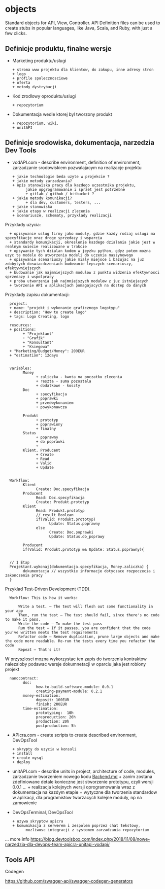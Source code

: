 # objects
Standard objects for API, View, Controller. API Definition files can be used to create stubs in popular languages, like Java, Scala, and Ruby, with just a few clicks.

## Definicje produktu, finalne wersje

+ Marketing produktu/uslugi

      + strona www projektu dla klientow, do zakupu, inne adresy stron
      + logo
      + profile spolecznosciowe
      + oferta
      + metody dystrybucji
      
+ Kod zrodlowy oproduktu/uslugi

      + repozytorium

+ Dokumentacja wedle ktorej byl tworzony produkt

      + repozytorium, wiki, 
      + unitAPI
      
## Definicje srodowiska, dokumentacja, narzedzia  Dev Tools

+ vodAPI.com - describe environment, definition of environment, zarzadzanie srodowiskiem pozwalajacym na realizacje projektu

      + jakie technologie beda uzyte w projekcie ?
      + jakie metody zarzadzania?
      + opis stanowiska pracy dla kazdego uczestnika projektu, 
            jakie opgrogramowanie i sprzet jest potrzebne
            + gitlab / github / bitbucket ?             
      + jakie metody komunikacji?
            + dla dev, customers, testers, ...
      + jakie stanowiska
      + jakie etapy w realizacji zlecenia
      + scenariusze, schematy, przyklady realizacji
      
Przyklady uzycia: 
      
      + opisywanie uslug firmy jako moduly, gdzie kazdy rodzaj uslugi ma specyfikacje oraz droge sprzedazy i wsparcia
      + standardy komunikacji, okreslenie kazdego dzialania jakie jest w realnym swiecie realizowane w trakcie
      + opsywanie tych dzialan kodem w jeyzku python, gdyz potem mozna uzyc te modele do utworzenia modeli do uczenia maszynowego
      + opisywanie scenariuszy jakie mialy miejsce i bazujac na juz zdobytych doswiacdczeniach budowanie lepszych scenariuszy, efektywniejszych
      + budowanie jak najmniejszych modulow z punktu widzenia efektywnosci sprzedazy i wspolpracy
      + proba utworzenia jak najmniejszych modulow z juz istniejacych
      + tworzenie API w aplikacjach pomagajacych na dostep do danych

Przyklady zapisu dokumentacji:

      project:
      + name: "projekt i wykonanie graficznego logotypu"
      + description: "How to create logo"
      + tags: Logo Creating, logo

      resources:      
      + positions: 
            + "Projektant"
            + "Grafik"
            + "Konsultant"
            + "Ksiegowa"
      + "Marketing/Budget/Money": 200EUR
      + "estimation": 12days    
      
      
      variables:
            Money
                  + zaliczka - kwota na poczatku zlecenia
                  + reszta - suma pozostala
                  + dodatkowe - koszty 
            Doc
                  + specyfikacja
                  + poprawki
                  + przedwykonaniem
                  + powykonawcza
            
            Produkt
                  + prototyp
                  + poprawiony
                  + finalny
            Status
                  + poprawny
                  + do poprawki
                  + 
            Klient, Producent
                  + Create
                  + Read
                  + Valid
                  + Update
                
      
      Workflow:
            Klient
                  Create: Doc.specyfikacja
            Producent
                  Read: Doc.specyfikacja
                  Create: Produkt.prototyp
            Klient                  
                  Read: Produkt.prototyp
                  // result Boolean
                  if(Valid: Produkt.prototyp)                        
                        Update: Status.poprawny
                  else
                        Create: Doc.poprawki
                        Update: Status.do_poprawy
            
            Producent
            if(Valid: Produkt.prototyp && Update: Status.poprawny){
            
      
      // 1 Etap
      Projektant.wykonaj(dokumentacja.specyfikacja, Money.zaliczka) {
            dokumentacja // wszystkie informacje dotyczace rozpoczecia i zakonczenia pracy
      }
      
Przyklad Test-Driven Development (TDD).
   

      Workflow: This is how it works:

          Write a test. – The test will flesh out some functionality in your app
          Then, run the test – The test should fail, since there's no code to make it pass.
          Write the code – To make the test pass
          Run the test – If it passes, you are confident that the code you've written meets the test requirements
          Refactor code – Remove duplication, prune large objects and make the code more readable. Re-run the tests every time you refactor the code
          Repeat – That's it!


W przyszlosci mozna wykorzystac ten zapis do tworzenia kontraktow
nalezaloby podawac wersje dokumnetacji w oparciu jaka jest robiony projekt

      nanocontract:
            doc:
                  how-to-build-software-module: 0.0.1
                  creating-payment-module: 0.2.1
            money-estimation:
                  deposit: 100EUR
                  finish: 200EUR
            time-estimation:
                  prototyping:  10h
                  preproduction: 20h
                  production: 20h
                  postproduction: 5h
            

+ APIcra.com - create scripts to create described environment, DevOpsTool

      + skrypty do uzycia w konsoli
      + install
      + create mysql
      + deploy
      
+ unitAPI.com - describe units in project, architecture of code, modules, zarzadzanie tworzeniem nowego kodu
[Backend.md](Backend.md)
      + zanim zostana zdefiniowane detale konieczne jest stworzenie prototypu, czyli wersji 0.0.1 ...
      + realizacja kolejnych wersji oprogramowania wraz z dokumentacja na kazdym etapie
      + wytyczne dla tworzenia standardow w aplikacji, dla programistow tworzacych kolejne moduly, 
            np na zamowienie

+ DevOpsTerminal, DevOpsTool

      + uzywa skryptow apicra
      + komunikacja z serwerem i zespolem poprzez chat tekstowy, 
            mozliwosc integracji z systemem zarzadzania repozytorium
      


... more info 
https://blog.devtoolsbox.com/index.php/2018/11/08/nowe-narzedzia-dla-devops-team-apicra-unitapi-vodapi/

## Tools API
Codegen

https://github.com/swagger-api/swagger-codegen-generators

